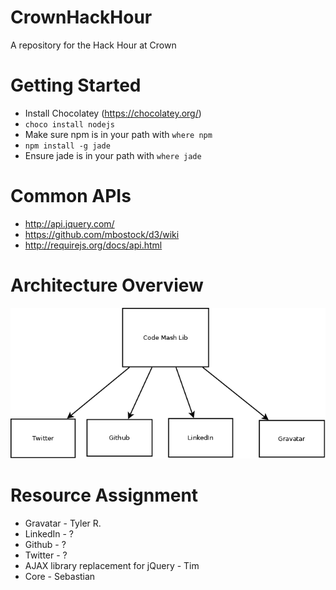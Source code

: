 CrownHackHour
=============

A repository for the Hack Hour at Crown

Getting Started
===============

* Install Chocolatey (https://chocolatey.org/)
* `choco install nodejs`
* Make sure npm is in your path with `where npm`
* `npm install -g jade`
* Ensure jade is in your path with `where jade`

Common APIs
===========

* http://api.jquery.com/
* https://github.com/mbostock/d3/wiki
* http://requirejs.org/docs/api.html

Architecture Overview
=====================

![Arch Image](https://raw.githubusercontent.com/smaudet/HackHour/CodemashAPI/images/HackHourCodeMash.png)

Resource Assignment
===================

* Gravatar - Tyler R.
* LinkedIn - ?
* Github - ?
* Twitter - ?
* AJAX library replacement for jQuery - Tim
* Core - Sebastian
